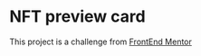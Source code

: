 # NFT preview card
This project is a challenge from [FrontEnd Mentor](https://www.frontendmentor.io/)
